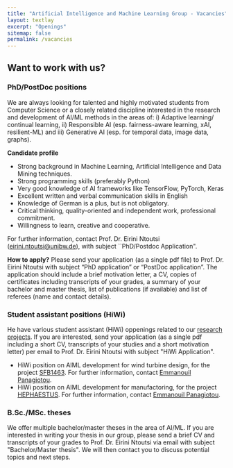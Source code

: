 ```yaml
---
title: "Artificial Intelligence and Machine Learning Group - Vacancies"
layout: textlay
excerpt: "Openings"
sitemap: false
permalink: /vacancies
---
```



## Want to work with us?

### PhD/PostDoc positions
We are always looking for talented and highly motivated students from Computer Science or a closely related discipline interested in the research and development of AI/ML methods in the areas of: i) Adaptive learning/ continual learning, ii) Responsible AI (esp. fairness-aware learning, xAI, resilient-ML) and iii) Generative AI (esp. for temporal data, image data, graphs).

**Candidate profile**
<ul>
<li>Strong background in Machine Learning, Artificial Intelligence and Data Mining techniques.</li>
<li>Strong programming skills (preferably Python)</li>
<li>Very good knowledge of AI frameworks like TensorFlow, PyTorch, Keras</li>
<li>Excellent written and verbal communication skills in English</li>
<li>Knowledge of German is a plus, but is not obligatory. </li>
<li>Critical thinking, quality-oriented and independent work, professional commitment.</li>
<li>Willingness to learn, creative and cooperative.</li>
</ul>
  
For further information, contact Prof. Dr. Eirini Ntoutsi (eirini.ntoutsi@unibw.de), with subject ``PhD/Postdoc Application". 

**How to apply?**
Please send your application (as a single pdf file) to Prof. Dr. Eirini Ntoutsi with subject “PhD application” or “PostDoc application”. The application should include a brief motivation letter, a CV, copies of certificates including transcripts of your grades, a summary of your bachelor and master thesis, list of publications (if available) and list of referees (name and contact details). 
<!-- Applications will be considered as they are received and until the positions are filled.-->

<!--## Current opennings incl. information on how to apply
<ul>
  <li>PostDoc/PhD position on <a href="https://www.unibw.de/stellenausschreibungen/wissenschaftliche-mitarbeiterinnen-und-mitarbeiter/fi-code-wm-e13-fairness-aware.pdf
    " target="_new">multi-fairness-aware machine learning</a> related to the EU project <a href = "{{ site.url }}{{ site.baseurl }}/projects/mammoth">MAMMoth</a></li>
  <li>PhD position on <a href="https://www.unibw.de/code/karriere/220805-prof-ntoutsi-stellenausschreibung_fairness_en_final.pdf
    " target="_new">online fairness-aware machine learning</a>.</li>
 <li>PhD position on <a href="https://www.unibw.de/code/karriere/220805-prof-ntoutsi-stellenausschreibung_xai_en_final.pdf" target="_new">Explainable AI (XAI)</a>.</li>
 <li>PhD position on <a href="https://www.unibw.de/code/karriere/220805-prof-ntoutsi-stellenausschreibung_adaptivelearning_en_final.pdf" target="_new">adaptive learning</a>.</li>
  <li>PostDoc/PhD position on generative AI (to be announced)  related to the EU project <a href = "{{ site.url }}{{ site.baseurl }}/projects/stelar">STELAR</a></li>
  <li>PhD position on shape error prediction under limited feedback (to be announced)</li>
</ul>
-->


### Student assistant positions (HiWi)
He have various student assistant (HiWi) oppenings related to our <a href = "{{ site.url }}{{ site.baseurl }}/projects/"> research projects</a>. If you are interested, send your application (as a single pdf including a short CV, transcripts of your studies and a short motivation letter) per email to Prof. Dr. Eirini Ntoutsi with subject "HiWi Application". 
<ul>
  <li>HiWi position on AIML development for wind turbine design, for the project <a href = "{{ site.url }}{{ site.baseurl }}/projects/offshore">SFB1463</a>. For further information, contact <a href = "{{ site.url }}{{ site.baseurl }}/team">Emmanouil Panagiotou</a>.</li>
  <li>HiWi position on AIML development for manufactoring, for the project <a href = "{{ site.url }}{{ site.baseurl }}/projects/hephaestus">HEPHAESTUS</a>. For further information, contact <a href = "{{ site.url }}{{ site.baseurl }}/team">Emmanouil Panagiotou</a>.</li>
</ul>

### B.Sc./MSc. theses
We offer multiple bachelor/master theses in the area of AI/ML. If you are interested in writing your thesis in our group, please send a brief CV and transcripts of your grades to Prof. Dr. Eirini Ntoutsi via email with subject "Bachelor/Master thesis". We will then contact you to discuss potential topics and next steps.




